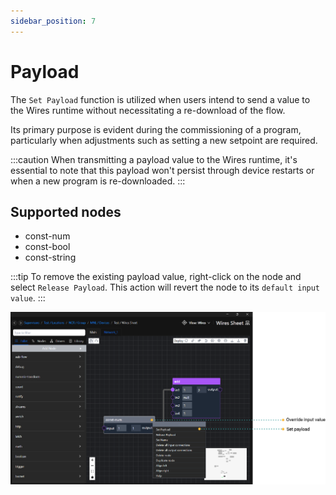 ```yaml
---
sidebar_position: 7
---
```


# Payload
The `Set Payload` function is utilized when users intend to send a value to the Wires runtime without necessitating a re-download of the flow.

Its primary purpose is evident during the commissioning of a program, particularly when adjustments such as setting a new setpoint are required.

:::caution
When transmitting a payload value to the Wires runtime, it's essential to note that this payload won't persist through device restarts or when a new program is re-downloaded.
:::

## Supported nodes

- const-num
- const-bool
- const-string


:::tip
To remove the existing payload value, right-click on the node and select `Release Payload`. This action will revert the node to its `default input value`.
:::

![set-payload.png](img/set-payload.png)